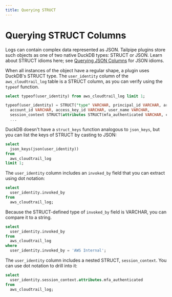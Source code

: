 ```yaml
---
title: Querying STRUCT
---
```


# Querying STRUCT Columns

Logs can contain complex data represented as JSON. Tailpipe plugins store such objects as one of two native DuckDB types: STRUCT or JSON. Learn about STRUCT idioms here; see [Querying JSON Columns](/docs/sql/querying-json) for JSON idioms.

When all instances of the object have a regular shape, a plugin uses DuckDB's STRUCT type. The `user_identity` column of the `aws_cloudtrail_log` table is a STRUCT column, as you can verify using the `typeof` function.

```sql
select typeof(user_identity) from aws_cloudtrail_log limit 1;
```

```sql
typeof(user_identity) = STRUCT("type" VARCHAR, principal_id VARCHAR, arn VARCHAR,
  account_id VARCHAR, access_key_id VARCHAR, user_name VARCHAR,
  session_context STRUCT(attributes STRUCT(mfa_authenticated VARCHAR, creation_date BIGINT),
  ...
```

DuckDB doesn't have a `struct_keys` function analogous to `json_keys`, but you can list the keys of STRUCT by casting to JSON:

```sql
select
  json_keys(json(user_identity)) 
from 
  aws_cloudtrail_log
limit 1;
```

The `user_identity` column includes an `invoked_by` field that you can extract using dot notation:

```sql
select
  user_identity.invoked_by
from 
  aws_cloudtrail_log;
```

Because the STRUCT-defined type of `invoked_by` field is VARCHAR, you can compare it to a string.

```sql
select
  user_identity.invoked_by
from
  aws_cloudtrail_log
where
  user_identity.invoked_by = 'AWS Internal';
```

The `user_identity` column includes a nested STRUCT, `session_context`. You can use dot notation to drill into it:

```sql
select
  user_identity.session_context.attributes.mfa_authenticated
from 
  aws_cloudtrail_log;
```


